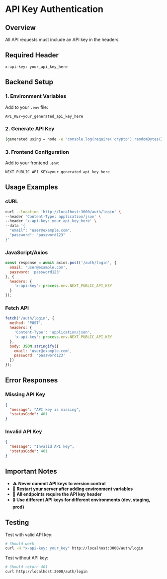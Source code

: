 # API Key Authentication

## Overview
All API requests must include an API key in the headers.

## Required Header
```
x-api-key: your_api_key_here
```

## Backend Setup

### 1. Environment Variables
Add to your `.env` file:
```env
API_KEY=your_generated_api_key_here
```

### 2. Generate API Key
```bash
(generated using = node -e "console.log(require('crypto').randomBytes(32).toString('hex'))" or node -e "console.log(require('crypto').randomUUID())")
```

### 3. Frontend Configuration
Add to your frontend `.env`:
```env
NEXT_PUBLIC_API_KEY=your_generated_api_key_here
```

## Usage Examples

### cURL
```bash
curl --location 'http://localhost:3000/auth/login' \
--header 'Content-Type: application/json' \
--header 'x-api-key: your_api_key_here' \
--data '{
  "email": "user@example.com",
  "password": "password123"
}'
```

### JavaScript/Axios
```javascript
const response = await axios.post('/auth/login', {
  email: 'user@example.com',
  password: 'password123'
}, {
  headers: {
    'x-api-key': process.env.NEXT_PUBLIC_API_KEY
  }
});
```

### Fetch API
```javascript
fetch('/auth/login', {
  method: 'POST',
  headers: {
    'Content-Type': 'application/json',
    'x-api-key': process.env.NEXT_PUBLIC_API_KEY
  },
  body: JSON.stringify({
    email: 'user@example.com',
    password: 'password123'
  })
});
```

## Error Responses

### Missing API Key
```json
{
  "message": "API key is missing",
  "statusCode": 401
}
```

### Invalid API Key
```json
{
  "message": "Invalid API key",
  "statusCode": 401
}
```

## Important Notes

- ⚠️ **Never commit API keys to version control**
- 🔄 **Restart your server after adding environment variables**
- 📝 **All endpoints require the API key header**
- 🔒 **Use different API keys for different environments (dev, staging, prod)**

## Testing

Test with valid API key:
```bash
# Should work
curl -H "x-api-key: your_key" http://localhost:3000/auth/login
```

Test without API key:
```bash
# Should return 401
curl http://localhost:3000/auth/login
```
